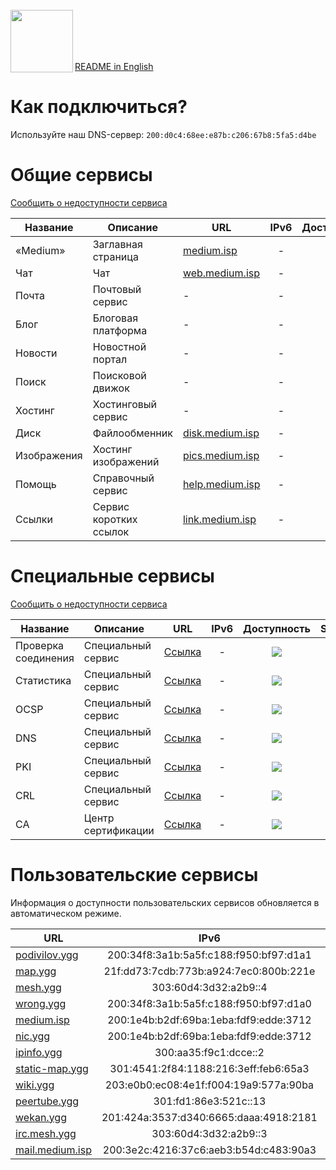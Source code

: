 <br/>
<img align="left" src="https://i.imgur.com/jwwzAxj.png" width="100px">
<br/><br/><br/><br/>

[README in English](README.en.md)

# Как подключиться?
Используйте наш DNS-сервер: `200:d0c4:68ee:e87b:c206:67b8:5fa5:d4be`

# Общие сервисы
[Сообщить о недоступности сервиса](https://github.com/medium-isp/medium/issues/new)

| Название     	| Описание                    	| URL                         	| IPv6  	      | Доступность 	| SSL | CA |
|-------------- |------------------------------ |------------------------------ |:-------------:|:-------------:|:---:|:--:|
| «Medium» 	| Заглавная страница            | [medium.isp](https://medium.isp/)                   	| -              	| ![](https://img.shields.io/badge/доступен-success.svg)            	| ✅ | <a href="https://github.com/medium-isp/certification-authority/blob/master/ca-certificates/Medium_Root_CA.crt"><img src="https://img.shields.io/badge/%F0%9F%94%92-Medium_Root_CA-success.svg"></a> |
| Чат   		| Чат             	| [web.medium.isp](https://web.medium.isp/)              	| -              	| ![](https://img.shields.io/badge/доступен-success.svg)            	| ✅ | <a href="https://github.com/medium-isp/certification-authority/blob/master/ca-certificates/Medium_Root_CA.crt"><img src="https://img.shields.io/badge/%F0%9F%94%92-Medium_Root_CA-success.svg"></a> |
| Почта   	| Почтовый сервис             	| - | - | ![](https://img.shields.io/badge/нет_информации-inactive.svg)            	| - | - |
| Блог   	| Блоговая платформа            | - | - | ![](https://img.shields.io/badge/нет_информации-inactive.svg)            	| - | - |
| Новости   	| Новостной портал             	| - | - | ![](https://img.shields.io/badge/нет_информации-inactive.svg)            	| - | - |
| Поиск   	| Поисковой движок             	| - | - | ![](https://img.shields.io/badge/нет_информации-inactive.svg)            	| - | - |
| Хостинг   	| Хостинговый сервис	        | - | - | ![](https://img.shields.io/badge/нет_информации-inactive.svg)            	| - | - |
| Диск   	| Файлообменник                	| [disk.medium.isp](https://disk.medium.isp/)              	| -              	| ![](https://img.shields.io/badge/доступен-success.svg)            	| ✅ | <a href="https://github.com/medium-isp/certification-authority/blob/master/ca-certificates/Medium_Root_CA.crt"><img src="https://img.shields.io/badge/%F0%9F%94%92-Medium_Root_CA-success.svg"></a> |
| Изображения   | Хостинг изображений           | [pics.medium.isp](https://pics.medium.isp/)              	| -              	| ![](https://img.shields.io/badge/доступен-success.svg)            	| ✅ | <a href="https://github.com/medium-isp/certification-authority/blob/master/ca-certificates/Medium_Root_CA.crt"><img src="https://img.shields.io/badge/%F0%9F%94%92-Medium_Root_CA-success.svg"></a> |
| Помощь   	| Справочный сервис             | [help.medium.isp](https://help.medium.isp/)              	| -              	| ![](https://img.shields.io/badge/доступен-success.svg)            	| ✅ | <a href="https://github.com/medium-isp/certification-authority/blob/master/ca-certificates/Medium_Root_CA.crt"><img src="https://img.shields.io/badge/%F0%9F%94%92-Medium_Root_CA-success.svg"></a> |
| Ссылки   	| Сервис коротких ссылок        | [link.medium.isp](https://link.medium.isp/)              	| -              	| ![](https://img.shields.io/badge/доступен-success.svg)            	| ✅ | <a href="https://github.com/medium-isp/certification-authority/blob/master/ca-certificates/Medium_Root_CA.crt"><img src="https://img.shields.io/badge/%F0%9F%94%92-Medium_Root_CA-success.svg"></a> |

# Специальные сервисы
[Сообщить о недоступности сервиса](https://github.com/medium-isp/medium/issues/new)

| Название     	| Описание                    	| URL                         	| IPv6  	      | Доступность 	| SSL | CA |
|-------------- |------------------------------ |------------------------------ |:-------------:|:-------------:|:---:|:--:|
| Проверка соединения 	| Специальный сервис        	| [Ссылка](http://connectivitycheck.medium.isp/) 	| -              	| ![](https://img.shields.io/badge/доступен-success.svg)            	| ✅ | <a href="https://github.com/medium-isp/certification-authority/blob/master/ca-certificates/Medium_Root_CA.crt"><img src="https://img.shields.io/badge/%F0%9F%94%92-Medium_Root_CA-success.svg"></a> |
| Статистика 	| Специальный сервис        	| [Ссылка](https://stats.medium.isp/) 	| -              	| ![](https://img.shields.io/badge/доступен-success.svg)            	| ✅ | <a href="https://github.com/medium-isp/certification-authority/blob/master/ca-certificates/Medium_Root_CA.crt"><img src="https://img.shields.io/badge/%F0%9F%94%92-Medium_Root_CA-success.svg"></a> |
| OCSP 	| Специальный сервис        	| [Ссылка](http://ocsp.medium.isp/) 	| -              	| ![](https://img.shields.io/badge/доступен-success.svg)            	| ❌ | - |
| DNS 	| Специальный сервис        	| [Ссылка](https://dns.medium.isp/) 	| -              	| ![](https://img.shields.io/badge/доступен-success.svg)            	| ✅ | <a href="https://github.com/medium-isp/certification-authority/blob/master/ca-certificates/Medium_Root_CA.crt"><img src="https://img.shields.io/badge/%F0%9F%94%92-Medium_Root_CA-success.svg"></a> |
| PKI 	| Специальный сервис        	| [Ссылка](https://pki.medium.isp/) 	| -              	| ![](https://img.shields.io/badge/доступен-success.svg)            	| ✅ | <a href="https://github.com/medium-isp/certification-authority/blob/master/ca-certificates/Medium_Root_CA.crt"><img src="https://img.shields.io/badge/%F0%9F%94%92-Medium_Root_CA-success.svg"></a> |
| CRL 	| Специальный сервис        	| [Ссылка](http://crl.medium.isp/) 	| -              	| ![](https://img.shields.io/badge/доступен-success.svg)            	| ❌ | - |
| CA 	| Центр сертификации            | [Ссылка](https://secure.medium.isp/)                   	| -              	| ![](https://img.shields.io/badge/доступен-success.svg)            	| ✅ | <a href="https://github.com/medium-isp/certification-authority/blob/master/ca-certificates/Medium_Root_CA.crt"><img src="https://img.shields.io/badge/%F0%9F%94%92-Medium_Root_CA-success.svg"></a> |

# Пользовательские сервисы
Информация о доступности пользовательских сервисов обновляется в автоматическом режиме.

| URL                       	| IPv6 	        | Доступность 	| SSL | CA |
|------------------------------ |:-------------:|:-------------:|:---:|:--:|
| [podivilov.ygg](http://podivilov.ygg/) | 200:34f8:3a1b:5a5f:c188:f950:bf97:d1a1 | ![](https://img.shields.io/badge/недоступен-red.svg) | - | - |
| [map.ygg](http://map.ygg/) | 21f:dd73:7cdb:773b:a924:7ec0:800b:221e | ![](https://img.shields.io/badge/доступен-success.svg) | ❌ | - |
| [mesh.ygg](http://mesh.ygg/) | 303:60d4:3d32:a2b9::4 | ![](https://img.shields.io/badge/доступен-success.svg) | ❌ | - |
| [wrong.ygg](http://wrong.ygg/) | 200:34f8:3a1b:5a5f:c188:f950:bf97:d1a0 | ![](https://img.shields.io/badge/недоступен-red.svg) | - | - |
| [medium.isp](https://medium.isp/) | 200:1e4b:b2df:69ba:1eba:fdf9:edde:3712 | ![](https://img.shields.io/badge/доступен-success.svg) | ✅ | <a href="https://github.com/medium-isp/certification-authority/blob/master/ca-certificates/Medium_Root_CA.crt"><img src="https://img.shields.io/badge/%F0%9F%94%92-Medium_Root_CA-success.svg"></a> |
| [nic.ygg](http://nic.ygg/) | 200:1e4b:b2df:69ba:1eba:fdf9:edde:3712 | ![](https://img.shields.io/badge/доступен-success.svg) | ❌ | - |
| [ipinfo.ygg](http://ipinfo.ygg/) | 300:aa35:f9c1:dcce::2 | ![](https://img.shields.io/badge/недоступен-red.svg) | - | - |
| [static-map.ygg](http://static-map.ygg/) | 301:4541:2f84:1188:216:3eff:feb6:65a3 | ![](https://img.shields.io/badge/доступен-success.svg) | ❌ | - |
| [wiki.ygg](http://wiki.ygg/) | 203:e0b0:ec08:4e1f:f004:19a9:577a:90ba | ![](https://img.shields.io/badge/недоступен-red.svg) | - | - |
| [peertube.ygg](http://peertube.ygg/) | 301:fd1:86e3:521c::13 | ![](https://img.shields.io/badge/доступен-success.svg) | ❌ | - |
| [wekan.ygg](http://wekan.ygg/) | 201:424a:3537:d340:6665:daaa:4918:2181 | ![](https://img.shields.io/badge/доступен-success.svg) | ❌ | - |
| [irc.mesh.ygg](http://irc.mesh.ygg/) | 303:60d4:3d32:a2b9::3 | ![](https://img.shields.io/badge/доступен-success.svg) | ❌ | - |
| [mail.medium.isp](http://mail.medium.isp/) | 200:3e2c:4216:37c6:aeb3:b54d:c483:90a3 | ![](https://img.shields.io/badge/доступен-success.svg) | ❌ | - |
